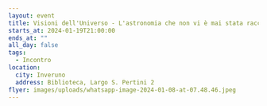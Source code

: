 ```yaml
---
layout: event
title: Visioni dell'Universo - L'astronomia che non vi è mai stata raccontata
starts_at: 2024-01-19T21:00:00
ends_at: ""
all_day: false
tags:
  - Incontro
location:
  city: Inveruno
  address: Biblioteca, Largo S. Pertini 2
flyer: images/uploads/whatsapp-image-2024-01-08-at-07.48.46.jpeg
---
```

